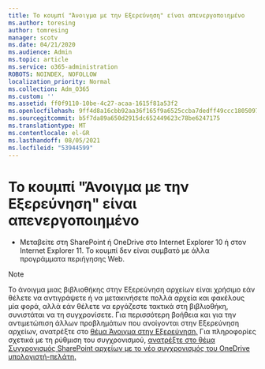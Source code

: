 ```yaml
---
title: Το κουμπί "Άνοιγμα με την Εξερεύνηση" είναι απενεργοποιημένο
ms.author: toresing
author: tomresing
manager: scotv
ms.date: 04/21/2020
ms.audience: Admin
ms.topic: article
ms.service: o365-administration
ROBOTS: NOINDEX, NOFOLLOW
localization_priority: Normal
ms.collection: Adm_O365
ms.custom: ''
ms.assetid: ff0f9110-10be-4c27-acaa-1615f81a53f2
ms.openlocfilehash: 9ff4d8a16cbb92aa36f165f9a6525ccba7dedff49ccc1805097206dbab43ce40
ms.sourcegitcommit: b5f7da89a650d2915dc652449623c78be6247175
ms.translationtype: MT
ms.contentlocale: el-GR
ms.lasthandoff: 08/05/2021
ms.locfileid: "53944599"
---
```

# <a name="the-open-with-explorer-button-is-disabled"></a>Το κουμπί "Άνοιγμα με την Εξερεύνηση" είναι απενεργοποιημένο

- Μεταβείτε στη SharePoint ή OneDrive στο Internet Explorer 10 ή στον Internet Explorer 11. Το κουμπί δεν είναι συμβατό με άλλα προγράμματα περιήγησης Web.
    
> [!NOTE]
> Το άνοιγμα μιας βιβλιοθήκης στην Εξερεύνηση αρχείων είναι χρήσιμο εάν θέλετε να αντιγράψετε ή να μετακινήσετε πολλά αρχεία και φακέλους μία φορά, αλλά εάν θέλετε να εργάζεστε τακτικά στη βιβλιοθήκη, συνιστάται να τη συγχρονίσετε. Για περισσότερη βοήθεια και για την αντιμετώπιση άλλων προβλημάτων που ανοίγονται στην Εξερεύνηση αρχείων, ανατρέξτε στο [θέμα Άνοιγμα στην Εξερεύνηση.](https://go.microsoft.com/fwlink/?linkid=871665) Για πληροφορίες σχετικά με τη ρύθμιση του συγχρονισμού, [ανατρέξτε στο θέμα Συγχρονισμός SharePoint αρχείων με το νέο συγχρονισμός του OneDrive υπολογιστή-πελάτη.](https://go.microsoft.com/fwlink/?linkid=871666) 
  

